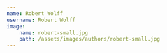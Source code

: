 ```yaml
---
name: Robert Wolff
username: Robert Wolff
image:
    name: robert-small.jpg
    path: /assets/images/authors/robert-small.jpg
---
```

